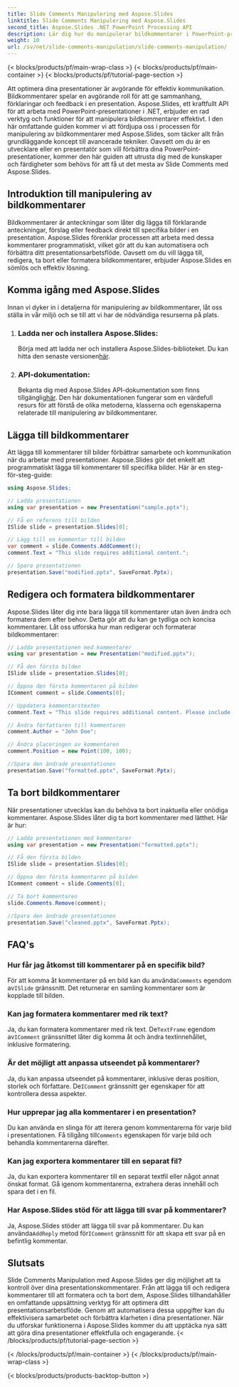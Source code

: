 ```yaml
---
title: Slide Comments Manipulering med Aspose.Slides
linktitle: Slide Comments Manipulering med Aspose.Slides
second_title: Aspose.Slides .NET PowerPoint Processing API
description: Lär dig hur du manipulerar bildkommentarer i PowerPoint-presentationer med Aspose.Slides API för .NET. Utforska steg-för-steg-guider och källkodsexempel för att lägga till, redigera och formatera bildkommentarer.
weight: 10
url: /sv/net/slide-comments-manipulation/slide-comments-manipulation/
---
```


{< blocks/products/pf/main-wrap-class >}
{< blocks/products/pf/main-container >}
{< blocks/products/pf/tutorial-page-section >}


Att optimera dina presentationer är avgörande för effektiv kommunikation. Bildkommentarer spelar en avgörande roll för att ge sammanhang, förklaringar och feedback i en presentation. Aspose.Slides, ett kraftfullt API för att arbeta med PowerPoint-presentationer i .NET, erbjuder en rad verktyg och funktioner för att manipulera bildkommentarer effektivt. I den här omfattande guiden kommer vi att fördjupa oss i processen för manipulering av bildkommentarer med Aspose.Slides, som täcker allt från grundläggande koncept till avancerade tekniker. Oavsett om du är en utvecklare eller en presentatör som vill förbättra dina PowerPoint-presentationer, kommer den här guiden att utrusta dig med de kunskaper och färdigheter som behövs för att få ut det mesta av Slide Comments med Aspose.Slides.

## Introduktion till manipulering av bildkommentarer

Bildkommentarer är anteckningar som låter dig lägga till förklarande anteckningar, förslag eller feedback direkt till specifika bilder i en presentation. Aspose.Slides förenklar processen att arbeta med dessa kommentarer programmatiskt, vilket gör att du kan automatisera och förbättra ditt presentationsarbetsflöde. Oavsett om du vill lägga till, redigera, ta bort eller formatera bildkommentarer, erbjuder Aspose.Slides en sömlös och effektiv lösning.

## Komma igång med Aspose.Slides

Innan vi dyker in i detaljerna för manipulering av bildkommentarer, låt oss ställa in vår miljö och se till att vi har de nödvändiga resurserna på plats.

1. ### Ladda ner och installera Aspose.Slides: 
	 Börja med att ladda ner och installera Aspose.Slides-biblioteket. Du kan hitta den senaste versionen[här](https://releases.aspose.com/slides/net/).

2. ### API-dokumentation: 
	 Bekanta dig med Aspose.Slides API-dokumentation som finns tillgänglig[här](https://reference.aspose.com/slides/net/). Den här dokumentationen fungerar som en värdefull resurs för att förstå de olika metoderna, klasserna och egenskaperna relaterade till manipulering av bildkommentarer.

## Lägga till bildkommentarer

Att lägga till kommentarer till bilder förbättrar samarbete och kommunikation när du arbetar med presentationer. Aspose.Slides gör det enkelt att programmatiskt lägga till kommentarer till specifika bilder. Här är en steg-för-steg-guide:

```csharp
using Aspose.Slides;

// Ladda presentationen
using var presentation = new Presentation("sample.pptx");

// Få en referens till bilden
ISlide slide = presentation.Slides[0];

// Lägg till en kommentar till bilden
var comment = slide.Comments.AddComment();
comment.Text = "This slide requires additional content.";

// Spara presentationen
presentation.Save("modified.pptx", SaveFormat.Pptx);
```

## Redigera och formatera bildkommentarer

Aspose.Slides låter dig inte bara lägga till kommentarer utan även ändra och formatera dem efter behov. Detta gör att du kan ge tydliga och koncisa kommentarer. Låt oss utforska hur man redigerar och formaterar bildkommentarer:

```csharp
// Ladda presentationen med kommentarer
using var presentation = new Presentation("modified.pptx");

// Få den första bilden
ISlide slide = presentation.Slides[0];

// Öppna den första kommentaren på bilden
IComment comment = slide.Comments[0];

// Uppdatera kommentarstexten
comment.Text = "This slide requires additional content. Please include relevant statistics.";

// Ändra författaren till kommentaren
comment.Author = "John Doe";

// Ändra placeringen av kommentaren
comment.Position = new Point(100, 100);

//Spara den ändrade presentationen
presentation.Save("formatted.pptx", SaveFormat.Pptx);
```

## Ta bort bildkommentarer

När presentationer utvecklas kan du behöva ta bort inaktuella eller onödiga kommentarer. Aspose.Slides låter dig ta bort kommentarer med lätthet. Här är hur:

```csharp
// Ladda presentationen med kommentarer
using var presentation = new Presentation("formatted.pptx");

// Få den första bilden
ISlide slide = presentation.Slides[0];

// Öppna den första kommentaren på bilden
IComment comment = slide.Comments[0];

// Ta bort kommentaren
slide.Comments.Remove(comment);

//Spara den ändrade presentationen
presentation.Save("cleaned.pptx", SaveFormat.Pptx);
```

## FAQ's

### Hur får jag åtkomst till kommentarer på en specifik bild?

För att komma åt kommentarer på en bild kan du använda`Comments` egendom av`ISlide` gränssnitt. Det returnerar en samling kommentarer som är kopplade till bilden.

### Kan jag formatera kommentarer med rik text?

 Ja, du kan formatera kommentarer med rik text. De`TextFrame` egendom av`IComment` gränssnittet låter dig komma åt och ändra textinnehållet, inklusive formatering.

### Är det möjligt att anpassa utseendet på kommentarer?

 Ja, du kan anpassa utseendet på kommentarer, inklusive deras position, storlek och författare. De`IComment` gränssnitt ger egenskaper för att kontrollera dessa aspekter.

### Hur upprepar jag alla kommentarer i en presentation?

 Du kan använda en slinga för att iterera genom kommentarerna för varje bild i presentationen. Få tillgång till`Comments` egenskapen för varje bild och behandla kommentarerna därefter.

### Kan jag exportera kommentarer till en separat fil?

Ja, du kan exportera kommentarer till en separat textfil eller något annat önskat format. Gå igenom kommentarerna, extrahera deras innehåll och spara det i en fil.

### Har Aspose.Slides stöd för att lägga till svar på kommentarer?

 Ja, Aspose.Slides stöder att lägga till svar på kommentarer. Du kan använda`AddReply` metod för`IComment` gränssnitt för att skapa ett svar på en befintlig kommentar.

## Slutsats

Slide Comments Manipulation med Aspose.Slides ger dig möjlighet att ta kontroll över dina presentationskommentarer. Från att lägga till och redigera kommentarer till att formatera och ta bort dem, Aspose.Slides tillhandahåller en omfattande uppsättning verktyg för att optimera ditt presentationsarbetsflöde. Genom att automatisera dessa uppgifter kan du effektivisera samarbetet och förbättra klarheten i dina presentationer. När du utforskar funktionerna i Aspose.Slides kommer du att upptäcka nya sätt att göra dina presentationer effektfulla och engagerande.
{< /blocks/products/pf/tutorial-page-section >}

{< /blocks/products/pf/main-container >}
{< /blocks/products/pf/main-wrap-class >}

{< blocks/products/products-backtop-button >}
